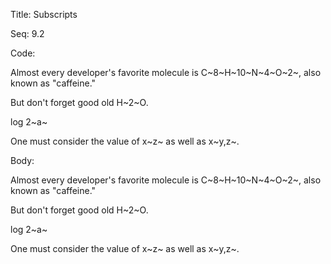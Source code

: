 Title:  Subscripts

Seq:    9.2

Code:

Almost every developer's favorite molecule is C~8~H~10~N~4~O~2~, also known as "caffeine."

But don't forget good old H~2~O.

log 2~a~

One must consider the value of x~z~ as well as x~y,z~.

Body:

Almost every developer's favorite molecule is C~8~H~10~N~4~O~2~, also known as "caffeine."

But don't forget good old H~2~O.

log 2~a~

One must consider the value of x~z~ as well as x~y,z~.
